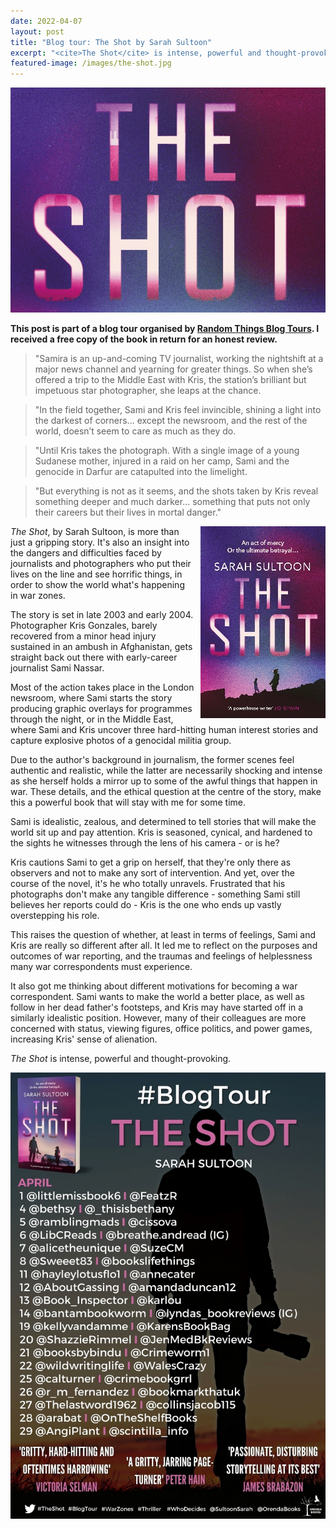 ```yaml
---
date: 2022-04-07
layout: post
title: "Blog tour: The Shot by Sarah Sultoon"
excerpt: "<cite>The Shot</cite> is intense, powerful and thought-provoking."
featured-image: /images/the-shot.jpg
---
```


![The Shot](/images/the-shot.jpg)

**This post is part of a blog tour organised by [Random Things Blog Tours](http://randomthingsthroughmyletterbox.blogspot.com/p/services-to-publishers-authors-blog.html). I received a free copy of the book in return for an honest review.**

> "Samira is an up-and-coming TV journalist, working the nightshift at a major news channel and yearning for greater things. So when she’s offered a trip to the Middle East with Kris, the station’s brilliant but impetuous star photographer, she leaps at the chance.

> "In the field together, Sami and Kris feel invincible, shining a light into the darkest of corners... except the newsroom, and the rest of the world, doesn’t seem to care as much as they do.

> "Until Kris takes the photograph. With a single image of a young Sudanese mother, injured in a raid on her camp, Sami and the genocide in Darfur are catapulted into the limelight.

> "But everything is not as it seems, and the shots taken by Kris reveal something deeper and much darker... something that puts not only their careers but their lives in mortal danger."

<img src="/images/the-shot-200.jpg" alt="The Shot" style="float: right; margin-bottom: 10px; margin-left: 10px;">

<cite>The Shot</cite>, by Sarah Sultoon, is more than just a gripping story. It's also an insight into the dangers and difficulties faced by journalists and photographers who put their lives on the line and see horrific things, in order to show the world what's happening in war zones.

The story is set in late 2003 and early 2004. Photographer Kris Gonzales, barely recovered from a minor head injury sustained in an ambush in Afghanistan, gets straight back out there with early-career journalist Sami Nassar.

Most of the action takes place in the London newsroom, where Sami starts the story producing graphic overlays for programmes through the night, or in the Middle East, where Sami and Kris uncover three hard-hitting human interest stories and capture explosive photos of a genocidal militia group.

Due to the author's background in journalism, the former scenes feel authentic and realistic, while the latter are necessarily shocking and intense as she herself holds a mirror up to some of the awful things that happen in war. These details, and the ethical question at the centre of the story, make this a powerful book that will stay with me for some time.

Sami is idealistic, zealous, and determined to tell stories that will make the world sit up and pay attention. Kris is seasoned, cynical, and hardened to the sights he witnesses through the lens of his camera - or is he?

Kris cautions Sami to get a grip on herself, that they're only there as observers and not to make any sort of intervention. And yet, over the course of the novel, it's he who totally unravels. Frustrated that his photographs don't make any tangible difference - something Sami still believes her reports could do - Kris is the one who ends up vastly overstepping his role.

This raises the question of whether, at least in terms of feelings, Sami and Kris are really so different after all. It led me to reflect on the purposes and outcomes of war reporting, and the traumas and feelings of helplessness many war correspondents must experience.

It also got me thinking about different motivations for becoming a war correspondent. Sami wants to make the world a better place, as well as follow in her dead father's footsteps, and Kris may have started off in a similarly idealistic position. However, many of their colleagues are more concerned with status, viewing figures, office politics, and power games, increasing Kris' sense of alienation.

<cite>The Shot</cite> is intense, powerful and thought-provoking.

![The Shot blog tour banner](/images/the-shot-banner.jpg)
